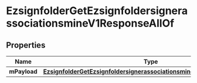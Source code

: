 

# EzsignfolderGetEzsignfoldersignerassociationsmineV1ResponseAllOf


## Properties

| Name | Type | Description | Notes |
|------------ | ------------- | ------------- | -------------|
|**mPayload** | [**EzsignfolderGetEzsignfoldersignerassociationsmineV1ResponseMPayload**](EzsignfolderGetEzsignfoldersignerassociationsmineV1ResponseMPayload.md) |  |  |



